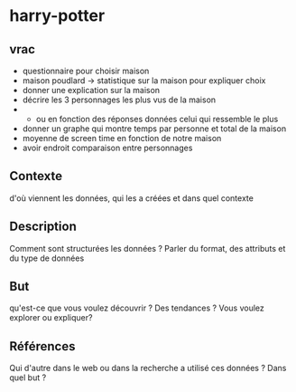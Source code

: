 # harry-potter
## vrac
- questionnaire pour choisir maison
- maison poudlard -> statistique sur la maison pour expliquer choix
- donner une explication sur la maison
- décrire les 3 personnages les plus vus de la maison
- - ou en fonction des réponses données celui qui ressemble le plus
- donner un graphe qui montre temps par personne et total de la maison
- moyenne de screen time en fonction de notre maison
- avoir endroit comparaison entre personnages

## Contexte
d'où viennent les données, qui les a créées et dans quel contexte

## Description
Comment sont structurées les données ? Parler du format, des attributs et du type de données

## But
qu'est-ce que vous voulez découvrir ? Des tendances ? Vous voulez explorer ou expliquer?

## Références
Qui d'autre dans le web ou dans la recherche a utilisé ces données ? Dans quel but ?
